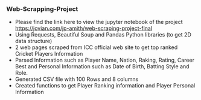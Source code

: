 ### Web-Scrapping-Project

- Please find the link here to view the jupyter notebook of the project https://jovian.com/jp-amith/web-scraping-project-final
- Using Requests, Beautiful Soup and Pandas Python libraries (to get 2D data structure) 
- 2 web pages scraped from ICC official web site to get top ranked Cricket Players Information 
- Parsed Information such as Player Name, Nation, Raking, Rating, Career Best and Personal Information such as Date of Birth, Batting Style and Role. 
- Generated CSV file with 100 Rows and 8 columns 
- Created functions to get Player Ranking information and Player Personal Information


